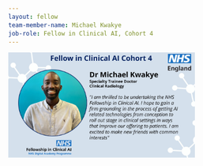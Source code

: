 ```yaml
---
layout: fellow
team-member-name: Michael Kwakye
job-role: Fellow in Clinical AI, Cohort 4
---
```

<img src="/assets/img/fellow/card/michael-kwakye-quote.jpg" alt="Alt text" style="width:75%;">